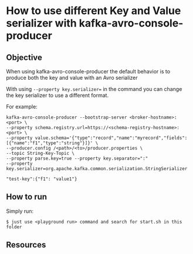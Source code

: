 # How to use different Key and Value serializer with kafka-avro-console-producer

## Objective

When using kafka-avro-console-producer the default behavior is to produce both the key and value with an Avro serializer

With using ``--property key.serializer=`` in the command you can change the key serializer to use a different format.

For example:
```
kafka-avro-console-producer --bootstrap-server <broker-hostname>:<port> \
--property schema.registry.url=https://<schema-registry-hostname>:<port> \
--property value.schema='{"type":"record","name":"myrecord","fields":[{"name":"f1","type":"string"}]}' \
--producer.config /<path>/<to>/producer.properties \
--topic String-Key-Topic \
--property parse.key=true --property key.separator=":"
--property key.serializer=org.apache.kafka.common.serialization.StringSerializer

"test-key":{"f1": "value1"}
```

## How to run

Simply run:

```
$ just use <playground run> command and search for start.sh in this folder
```

## Resources
